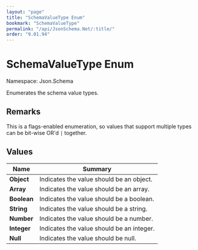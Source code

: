```yaml
---
layout: "page"
title: "SchemaValueType Enum"
bookmark: "SchemaValueType"
permalink: "/api/JsonSchema.Net/:title/"
order: "9.01.94"
---
```

# SchemaValueType Enum

Namespace: Json.Schema

Enumerates the schema value types.

## Remarks

This is a flags-enabled enumeration, so values that support multiple
types can be bit-wise OR'd `|` together.

## Values

| Name | Summary |
|---|---|
| **Object** | Indicates the value should be an object. |
| **Array** | Indicates the value should be an array. |
| **Boolean** | Indicates the value should be a boolean. |
| **String** | Indicates the value should be a string. |
| **Number** | Indicates the value should be a number. |
| **Integer** | Indicates the value should be an integer. |
| **Null** | Indicates the value should be null. |
